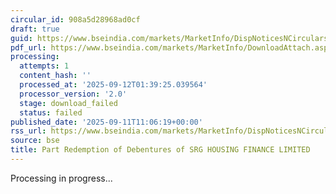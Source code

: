 ```yaml
---
circular_id: 908a5d28968ad0cf
draft: true
guid: https://www.bseindia.com/markets/MarketInfo/DispNoticesNCirculars.aspx?Noticeid={2E3BE3B3-C0C9-4305-813A-C837B0671717}&noticeno=20250911-18&dt=09/11/2025&icount=18&totcount=91&flag=0
pdf_url: https://www.bseindia.com/markets/MarketInfo/DownloadAttach.aspx?id=20250911-18&attachedId=
processing:
  attempts: 1
  content_hash: ''
  processed_at: '2025-09-12T01:39:25.039564'
  processor_version: '2.0'
  stage: download_failed
  status: failed
published_date: '2025-09-11T11:06:19+00:00'
rss_url: https://www.bseindia.com/markets/MarketInfo/DispNoticesNCirculars.aspx?Noticeid={2E3BE3B3-C0C9-4305-813A-C837B0671717}&noticeno=20250911-18&dt=09/11/2025&icount=18&totcount=91&flag=0
source: bse
title: Part Redemption of Debentures of SRG HOUSING FINANCE LIMITED
---
```


Processing in progress...
